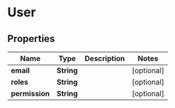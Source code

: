 
# User

## Properties
Name | Type | Description | Notes
------------ | ------------- | ------------- | -------------
**email** | **String** |  |  [optional]
**roles** | **String** |  |  [optional]
**permission** | **String** |  |  [optional]



